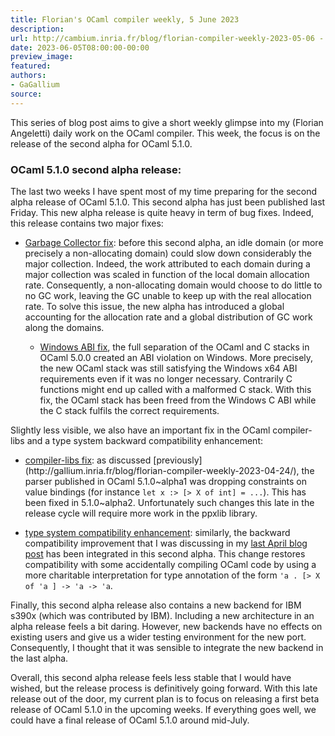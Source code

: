 ```yaml
---
title: Florian's OCaml compiler weekly, 5 June 2023
description:
url: http://cambium.inria.fr/blog/florian-compiler-weekly-2023-05-06 - [404 Not Found]
date: 2023-06-05T08:00:00-00:00
preview_image:
featured:
authors:
- GaGallium
source:
---
```





<p>This series of blog post aims to give a short weekly glimpse into my
(Florian Angeletti) daily work on the OCaml compiler. This week, the
focus is on the release of the second alpha for OCaml 5.1.0.</p>


  

<h3>OCaml 5.1.0 second alpha
release:</h3>
<p>The last two weeks I have spent most of my time preparing for the
second alpha release of OCaml 5.1.0. This second alpha has just been
published last Friday. This new alpha release is quite heavy in term of
bug fixes. Indeed, this release contains two major fixes:</p>
<ul>
<li><p><a href="https://github.com/ocaml/ocaml/pull/11903">Garbage
Collector fix</a>: before this second alpha, an idle domain (or more
precisely a non-allocating domain) could slow down considerably the
major collection. Indeed, the work attributed to each domain during a
major collection was scaled in function of the local domain allocation
rate. Consequently, a non-allocating domain would choose to do little to
no GC work, leaving the GC unable to keep up with the real allocation
rate. To solve this issue, the new alpha has introduced a global
accounting for the allocation rate and a global distribution of GC work
along the domains.</p>
<ul>
<li><a href="https://github.com/ocaml/ocaml/pull/11846">Windows ABI
fix</a>, the full separation of the OCaml and C stacks in OCaml 5.0.0
created an ABI violation on Windows. More precisely, the new OCaml stack
was still satisfying the Windows x64 ABI requirements even if it was no
longer necessary. Contrarily C functions might end up called with a
malformed C stack. With this fix, the OCaml stack has been freed from
the Windows C ABI while the C stack fulfils the correct
requirements.</li>
</ul></li>
</ul>
<p>Slightly less visible, we also have an important fix in the OCaml
compiler-libs and a type system backward compatibility enhancement:</p>
<ul>
<li><p><a href="https://github.com/ocaml/ocaml/pull/12191">compiler-libs
fix</a>: as discussed [previously]
(http://gallium.inria.fr/blog/florian-compiler-weekly-2023-04-24/), the
parser published in OCaml 5.1.0~alpha1 was dropping constraints on value
bindings (for instance <code>let x :&gt; [&gt; X of int] = ...</code>).
This has been fixed in 5.1.0~alpha2. Unfortunately such changes this
late in the release cycle will require more work in the ppxlib
library.</p></li>
<li><p><a href="https://github.com/ocaml/ocaml/pull/12211">type system
compatibility enhancement</a>: similarly, the backward compatibility
improvement that I was discussing in my <a href="http://gallium.inria.fr/blog/florian-compiler-weekly-2023-04-28">last
April blog post</a> has been integrated in this second alpha. This
change restores compatibility with some accidentally compiling OCaml
code by using a more charitable interpretation for type annotation of
the form <code>'a . [&gt; X of 'a ] -&gt; 'a -&gt; 'a</code>.</p></li>
</ul>
<p>Finally, this second alpha release also contains a new backend for
IBM s390x (which was contributed by IBM). Including a new architecture
in an alpha release feels a bit daring. However, new backends have no
effects on existing users and give us a wider testing environment for
the new port. Consequently, I thought that it was sensible to integrate
the new backend in the last alpha.</p>
<p>Overall, this second alpha release feels less stable that I would
have wished, but the release process is definitively going forward. With
this late release out of the door, my current plan is to focus on
releasing a first beta release of OCaml 5.1.0 in the upcoming weeks. If
everything goes well, we could have a final release of OCaml 5.1.0
around mid-July.</p>


